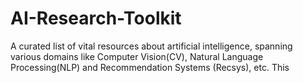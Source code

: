 # AI-Research-Toolkit

A curated list of vital resources about artificial intelligence, spanning various domains like Computer Vision(CV), Natural Language Processing(NLP) and Recommendation Systems (Recsys), etc. This 